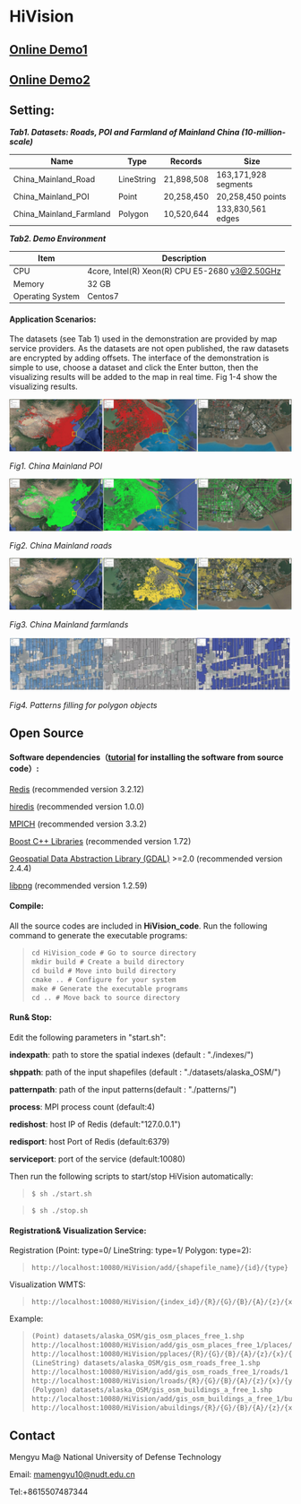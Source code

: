 # HiVision


## [Online Demo1](http://www.higis.org.cn:8080/hivision/) 

## [Online Demo2](http://www.higis.org.cn:8080/hivision_with_pattern/)



## Setting: 

***Tab1. Datasets: Roads, POI and Farmland of Mainland China (10-million-scale)***

| Name                    | Type       | Records    | Size                 |
| ----------------------- | ---------- | ---------- | -------------------- |
| China_Mainland_Road     | LineString | 21,898,508 | 163,171,928 segments |
| China_Mainland_POI      | Point      | 20,258,450 | 20,258,450 points    |
| China_Mainland_Farmland | Polygon    | 10,520,644 | 133,830,561 edges    |

***Tab2.  Demo Environment***

| Item             | Description                                    |
| ---------------- | ---------------------------------------------- |
| CPU              | 4core, Intel(R) Xeon(R) CPU E5-2680 v3@2.50GHz |
| Memory           | 32 GB                                          |
| Operating System | Centos7                                        |

#### Application Scenarios:

The datasets (see Tab 1) used in the demonstration are provided by map service providers. As the datasets are not open published, the raw datasets are encrypted by adding offsets. The interface of the demonstration is simple to use, choose a dataset and click the Enter button, then the visualizing results will be added to the map in real time. Fig 1-4 show the visualizing results.

![fig1](./figures/f1.jpg)

*Fig1. China Mainland POI*

![fig2](./figures/f2.jpg)

*Fig2. China Mainland roads*

![fig3](./figures/f3.jpg)

*Fig3. China Mainland farmlands*

![fig4](./figures/f4.jpg)

*Fig4. Patterns filling for polygon objects*

## Open Source

#### Software dependencies（[tutorial](./dep_software/dep_software_install.txt) for installing the software from source code）:

[Redis](https://redis.io) (recommended version 3.2.12)

[hiredis](https://github.com/redis/hiredis) (recommended version 1.0.0)

[MPICH](http://www.mpich.org/) (recommended version 3.3.2)

[Boost C++ Libraries](https://www.boost.org/) (recommended version 1.72)

[Geospatial Data Abstraction Library (GDAL)](http://www.gdal.org/) >=2.0 (recommended version 2.4.4)

[libpng](http://www.libpng.org/pub/png//libpng.html) (recommended version 1.2.59)

#### Compile:

All the source codes are included in **HiVision_code**. Run the following command to generate the executable programs:

> ```shell
> cd HiVision_code # Go to source directory
> mkdir build # Create a build directory
> cd build # Move into build directory
> cmake .. # Configure for your system
> make # Generate the executable programs
> cd .. # Move back to source directory
> ```

#### Run& Stop:

Edit the following parameters in "start.sh":

**indexpath**: path to store the spatial indexes (default : "./indexes/")

**shppath**: path of the input shapefiles (default : "./datasets/alaska_OSM/")

**patternpath**: path of the input patterns(default : "./patterns/")

**process**: MPI process count (default:4)

**redishost**: host IP of Redis (default:"127.0.0.1")

**redisport**: host Port of Redis (default:6379)

**serviceport**: port of the service (default:10080)

Then run the following scripts to start/stop HiVision automatically:

> ```shell
> $ sh ./start.sh
> ```

> ```shell
> $ sh ./stop.sh
> ```

#### Registration& Visualization Service:

Registration (Point: type=0/ LineString: type=1/ Polygon: type=2):

> ```react
> http://localhost:10080/HiVision/add/{shapefile_name}/{id}/{type}
> ```

Visualization WMTS:

> ```react
> http://localhost:10080/HiVision/{index_id}/{R}/{G}/{B}/{A}/{z}/{x}/{y}.png
> ```

Example:

> ```react
> (Point) datasets/alaska_OSM/gis_osm_places_free_1.shp 
> http://localhost:10080/HiVision/add/gis_osm_places_free_1/places/0
> http://localhost:10080/HiVision/pplaces/{R}/{G}/{B}/{A}/{z}/{x}/{y}.png
> (LineString) datasets/alaska_OSM/gis_osm_roads_free_1.shp
> http://localhost:10080/HiVision/add/gis_osm_roads_free_1/roads/1
> http://localhost:10080/HiVision/lroads/{R}/{G}/{B}/{A}/{z}/{x}/{y}.png
> (Polygon) datasets/alaska_OSM/gis_osm_buildings_a_free_1.shp 
> http://localhost:10080/HiVision/add/gis_osm_buildings_a_free_1/buildings/2
> http://localhost:10080/HiVision/abuildings/{R}/{G}/{B}/{A}/{z}/{x}/{y}.png
> ```



## Contact

Mengyu Ma@ National University of Defense Technology

Email: mamengyu10@nudt.edu.cn

Tel:+8615507487344
